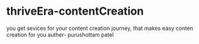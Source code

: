 # thriveEra-contentCreation
you get sevices for your content creation journey, that makes easy conten creation for you 
auther- purushottam patel
